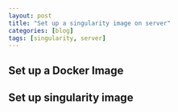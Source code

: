 ```yaml
---
layout: post
title: "Set up a singularity image on server"
categories: [blog]
tags: [singularity, server]
---
```


## Set up a Docker Image



## Set up singularity image
